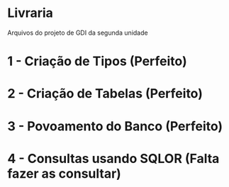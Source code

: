 # Livraria
Arquivos do projeto de GDI da segunda unidade


# 1 - Criação de Tipos (Perfeito)
# 2 - Criação de Tabelas (Perfeito)
# 3 - Povoamento do Banco (Perfeito)
# 4 - Consultas usando SQLOR (Falta fazer as consultar)
